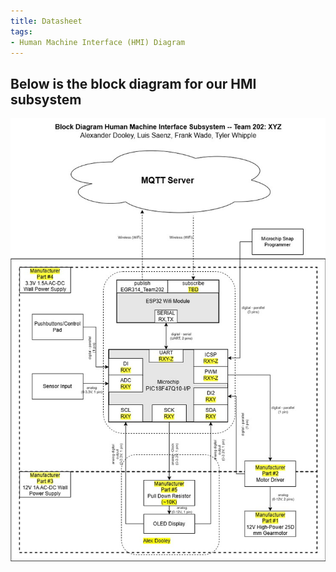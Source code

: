 ```yaml
---
title: Datasheet
tags:
- Human Machine Interface (HMI) Diagram
---
```


## Below is the block diagram for our HMI subsystem

 ![caption for image](./EGR202HMI_Diagram_dooley.jpg)
